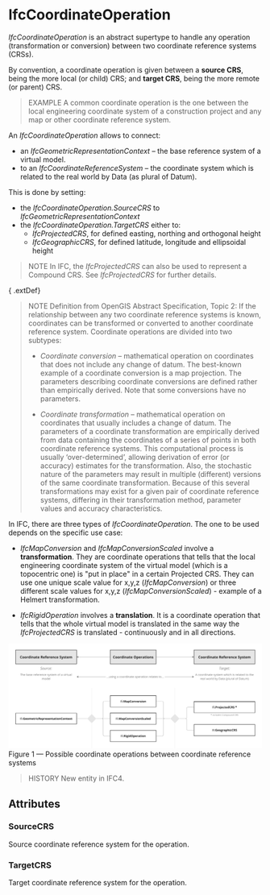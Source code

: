 # IfcCoordinateOperation

_IfcCoordinateOperation_ is an abstract supertype to handle any operation (transformation or conversion) between two coordinate reference systems (CRSs).

By convention, a coordinate operation is given between a **source CRS**, being the more local (or child) CRS; and **target CRS**, being the more remote (or parent) CRS.

> EXAMPLE  A common coordinate operation is the one between the local engineering coordinate system of a construction project and any map or other coordinate reference system.

An _IfcCoordinateOperation_ allows to connect:
- an _IfcGeometricRepresentationContext_ &ndash; the base reference system of a virtual model.
- to an _IfcCoordinateReferenceSystem_ &ndash; the coordinate system which is related to the real world by Data (as plural of Datum).

This is done by setting:
- the _IfcCoordinateOperation.SourceCRS_ to _IfcGeometricRepresentationContext_
- the _IfcCoordinateOperation.TargetCRS_ either to:
    -	_IfcProjectedCRS_, for defined easting, northing and orthogonal height
    -	_IfcGeographicCRS_, for defined latitude, longitude and ellipsoidal height

> NOTE  In IFC, the _IfcProjectedCRS_ can also be used to represent a Compound CRS. See _IfcProjectedCRS_ for further details.

{ .extDef}
> NOTE  Definition from OpenGIS Abstract Specification, Topic 2:
> If the relationship between any two coordinate reference systems is known, coordinates can be transformed or converted to another coordinate reference system. Coordinate operations are divided into two subtypes:
>
> * _Coordinate conversion_ &ndash; mathematical operation on coordinates that does not include any change of datum. The best-known example of a coordinate conversion is a map projection. The parameters describing coordinate conversions are defined rather than empirically derived. Note that some conversions have no parameters.
>
> * _Coordinate transformation_ &ndash; mathematical operation on coordinates that usually includes a change of datum. The parameters of a coordinate transformation are empirically derived from data containing the coordinates of a series of points in both coordinate reference systems. This computational process is usually &lsquo;over-determined&rsquo;, allowing derivation of error (or accuracy) estimates for the transformation. Also, the stochastic nature of the parameters may result in multiple (different) versions of the same coordinate transformation. Because of this several transformations may exist for a given pair of coordinate reference systems, differing in their transformation method, parameter values and accuracy characteristics.

In IFC, there are three types of _IfcCoordinateOperation_. The one to be used depends on the specific use case:

- _IfcMapConversion_ and _IfcMapConversionScaled_ involve a **transformation**.
They are coordinate operations that tells that the local engineering coordinate system of the virtual model (which is a topocentric one) is "put in place" in a certain Projected CRS.
They can use one unique scale value for x,y,z (_IfcMapConversion_) or three different scale values for x,y,z (_IfcMapConversionScaled_) - example of a Helmert transformation.

- _IfcRigidOperation_ involves a **translation**.
It is a coordinate operation that tells that the whole virtual model is translated in the same way the _IfcProjectedCRS_ is translated - continuously and in all directions.

![Coordinate operations](../../../../figures/ifccoordinateoperation.png)
Figure 1 &mdash; Possible coordinate operations between coordinate reference systems


> HISTORY  New entity in IFC4.

## Attributes

### SourceCRS
Source coordinate reference system for the operation.

### TargetCRS
Target coordinate reference system for the operation.
